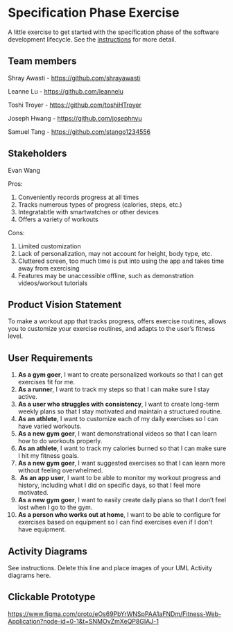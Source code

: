 # Specification Phase Exercise

A little exercise to get started with the specification phase of the software development lifecycle. See the [instructions](instructions.md) for more detail.

## Team members

Shray Awasti - https://github.com/shrayawasti

Leanne Lu - https://github.com/leannelu

Toshi Troyer - https://github.com/toshiHTroyer

Joseph Hwang - https://github.com/josephnyu

Samuel Tang - https://github.com/stango1234556

## Stakeholders

Evan Wang

Pros: 
1) Conveniently records progress at all times
2) Tracks numerous types of progress (calories, steps, etc.)
3) Integratabtle with smartwatches or other devices
4) Offers a variety of workouts

Cons: 
1) Limited customization
2) Lack of personalization, may not account for height, body type, etc.
3) Cluttered screen, too much time is put into using the app and takes time away from exercising
4) Features may be unaccessible offline, such as demonstration videos/workout tutorials

## Product Vision Statement

To make a workout app that tracks progress, offers exercise routines, allows you to customize your exercise routines, and adapts to the user’s fitness level.

## User Requirements

1) **As a gym goer**, I want to create personalized workouts so that I can get exercises fit for me.
2) **As a runner**, I want to track my steps so that I can make sure I stay active.
3) **As a user who struggles with consistency**, I want to create long-term weekly plans so that I stay motivated and maintain a structured routine. 
4) **As an athlete**, I want to customize each of my daily exercises so I can have varied workouts.
5) **As a new gym goer**, I want demonstrational videos so that I can learn how to do workouts properly.
6) **As an athlete**, I want to track my calories burned so that I can make sure I hit my fitness goals.
7) **As a new gym goer**, I want suggested exercises so that I can learn more without feeling overwhelmed.
8)  **As an app user**, I want to be able to monitor my workout progress and history, including what I did on specific days, so that I feel more motivated. 
9) **As a new gym goer**, I want to easily create daily plans so that I don’t feel lost when I go to the gym.
10) **As a person who works out at home**, I want to be able to configure for exercises based on equipment so I can find exercises even if I don't have equipment.

## Activity Diagrams

See instructions. Delete this line and place images of your UML Activity diagrams here.

## Clickable Prototype

https://www.figma.com/proto/eOs69PbYrWNSpPAA1aFNDm/Fitness-Web-Application?node-id=0-1&t=SNMOvZmXeQP8GIAJ-1

